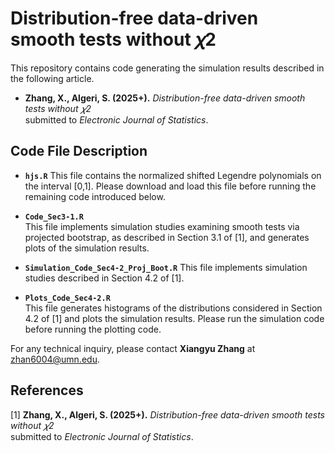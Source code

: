 # Distribution-free data-driven smooth tests without 𝜒2

This repository contains code generating the simulation results described in the following article.
- **Zhang, X., Algeri, S. (2025+).**
  *Distribution-free data-driven smooth tests without 𝜒2*  
  submitted to *Electronic Journal of Statistics*.

## Code File Description

- **`hjs.R`**
This file contains the normalized shifted Legendre polynomials on the interval [0,1]. Please download and load this file before running the remaining code introduced below.

- **`Code_Sec3-1.R`**  
  This file implements simulation studies examining smooth tests via projected bootstrap, as described in Section 3.1 of [1], and generates plots of the simulation results.

- **`Simulation_Code_Sec4-2_Proj_Boot.R`**
  This file implements simulation studies described in Section 4.2 of [1]. 

- **`Plots_Code_Sec4-2.R`**  
  This file generates histograms of the distributions considered in Section 4.2 of [1] and plots the simulation results. Please run the simulation code before running the plotting code.


For any technical inquiry, please contact **Xiangyu Zhang** at [zhan6004@umn.edu](mailto:zhan6004@umn.edu).


## References
[1] **Zhang, X., Algeri, S. (2025+).**
  *Distribution-free data-driven smooth tests without 𝜒2*  
  submitted to *Electronic Journal of Statistics*.
